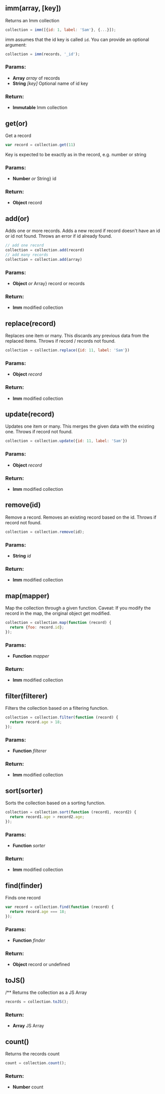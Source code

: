 

<!-- Start src/imm.js -->

## imm(array, [key])

Returns an Imm collection

```js
collection = imm([{id: 1, label: 'Sam'}, {...}]);
```
imm assumes that the id key is called `id`. You can provide an optional argument:

```js
collection = imm(records, '_id');
```

### Params: 

* **Array** *array* of records
* **String** *[key]* Optional name of id key

### Return:

* **Immutable** Imm collection

## get(or)

Get a record

```js
var record = collection.get(11)
```
Key is expected to be exactly as in the record, e.g. number or string

### Params: 

* **Number** *or* String} id

### Return:

* **Object** record

## add(or)

Adds one or more records.
Adds a new record if record doesn't have an id or id not found.
Throws an error if id already found.

```js
// add one record
collection = collection.add(record)
// add many records
collection = collection.add(array)
```

### Params: 

* **Object** *or* Array} record or records

### Return:

* **Imm** modified collection

## replace(record)

Replaces one item or many. 
This discards any previous data from the replaced items.
Throws if record / records not found.

```js
collection = collection.replace({id: 11, label: 'Sam'})
```

### Params: 

* **Object** *record* 

### Return:

* **Imm** modified collection

## update(record)

Updates one item or many. This merges the given data with the existing one.
Throws if record not found.

```js
collection = collection.update({id: 11, label: 'Sam'})
```

### Params: 

* **Object** *record* 

### Return:

* **Imm** modified collection

## remove(id)

Remove a record.
Removes an existing record based on the id.
Throws if record not found.

```js
collection = collection.remove(id);
```

### Params: 

* **String** *id* 

### Return:

* **Imm** modified collection

## map(mapper)

Map the collection through a given function.
Caveat: If you modify the record in the map, the original object get modified.

```js
collection = collection.map(function (record) { 
  return {foo: record.id};
});
```

### Params: 

* **Function** *mapper* 

### Return:

* **Imm** modified collection

## filter(filterer)

Filters the collection based on a filtering function.

```js
collection = collection.filter(function (record) { 
  return record.age > 18;
});
```

### Params: 

* **Function** *filterer* 

### Return:

* **Imm** modified collection

## sort(sorter)

Sorts the collection based on a sorting function.

```js
collection = collection.sort(function (record1, record2) { 
  return record1.age > record2.age;
});
```

### Params: 

* **Function** *sorter* 

### Return:

* **Imm** modified collection

## find(finder)

Finds one record

```js
var record = collection.find(function (record) { 
  return record.age === 18;
});
```

### Params: 

* **Function** *finder* 

### Return:

* **Object** record or undefined

## toJS()

/**
Returns the collection as a JS Array

```js
records = collection.toJS();
```

### Return:

* **Array** JS Array

## count()

Returns the records count

```js
count = collection.count();
```

### Return:

* **Number** count

<!-- End src/imm.js -->

